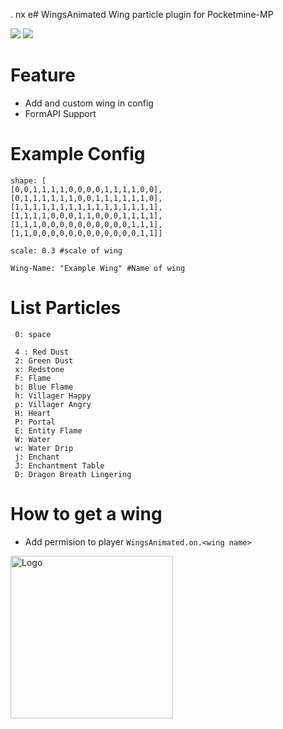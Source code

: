 . nx e# WingsAnimated
Wing particle plugin for Pocketmine-MP

<a href="https://poggit.pmmp.io/p/WingsAnimated"><img src="https://poggit.pmmp.io/shield.state/WingsAnimated"></a>
<a href="https://poggit.pmmp.io/p/WingsAnimated"><img src="https://poggit.pmmp.io/shield.dl.total/WingsAnimated"></a>

# Feature
 + Add and custom wing in config
 + FormAPI Support

# Example Config
```
shape: [
[0,0,1,1,1,1,0,0,0,0,1,1,1,1,0,0],
[0,1,1,1,1,1,1,0,0,1,1,1,1,1,1,0],
[1,1,1,1,1,1,1,1,1,1,1,1,1,1,1,1],
[1,1,1,1,0,0,0,1,1,0,0,0,1,1,1,1],
[1,1,1,0,0,0,0,0,0,0,0,0,0,1,1,1],
[1,1,0,0,0,0,0,0,0,0,0,0,0,0,1,1]]

scale: 0.3 #scale of wing

Wing-Name: "Example Wing" #Name of wing
```

# List Particles
```
 0: space

 4 : Red Dust
 2: Green Dust
 x: Redstone
 F: Flame
 b: Blue Flame
 h: Villager Happy
 p: Villager Angry
 H: Heart
 P: Portal
 E: Entity Flame
 W: Water
 w: Water Drip
 j: Enchant
 J: Enchantment Table
 D: Dragon Breath Lingering
```

# How to get a wing
+ Add permision to player `WingsAnimated.on.<wing name>`

<img align="left" widht="auto" height="260" src="https://github.com/NurAzliYT/WingsAnimated/blob/master/icon.png?raw=true" alt="Logo">
